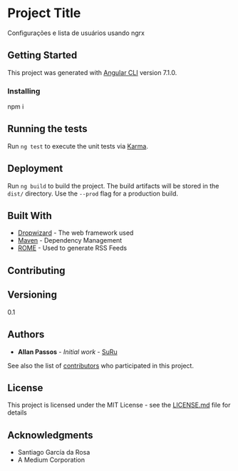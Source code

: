 # Project Title

Configurações e lista de usuários usando ngrx

## Getting Started

This project was generated with [Angular CLI](https://github.com/angular/angular-cli) version 7.1.0.



### Installing

npm i

## Running the tests

Run `ng test` to execute the unit tests via [Karma](https://karma-runner.github.io).



## Deployment

Run `ng build` to build the project. The build artifacts will be stored in the `dist/` directory. Use the `--prod` flag for a production build.

## Built With

* [Dropwizard](http://www.dropwizard.io/1.0.2/docs/) - The web framework used
* [Maven](https://maven.apache.org/) - Dependency Management
* [ROME](https://rometools.github.io/rome/) - Used to generate RSS Feeds

## Contributing



## Versioning

0.1

## Authors

* **Allan Passos** - *Initial work* - [SuRu](https://github.com/allansuru)

See also the list of [contributors](https://github.com/your/project/contributors) who participated in this project.

## License

This project is licensed under the MIT License - see the [LICENSE.md](LICENSE.md) file for details

## Acknowledgments

* Santiago García da Rosa
* A Medium Corporation
